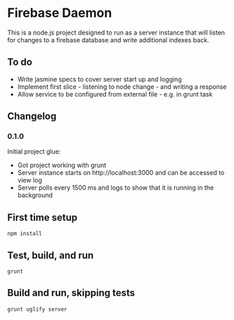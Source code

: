 # Firebase Daemon

This is a node.js project designed to run as a server instance that will listen for changes to a firebase database and write additional indexes back.

## To do
- Write jasmine specs to cover server start up and logging
- Implement first slice - listening to node change - and writing a response
- Allow service to be configured from external file - e.g. in grunt task

## Changelog

### 0.1.0
Initial project glue:
- Got project working with grunt
- Server instance starts on http://localhost:3000 and can be accessed to view log
- Server polls every 1500 ms and logs to show that it is running in the background

## First time setup
```
npm install
```

## Test, build, and run
```
grunt
```

## Build and run, skipping tests
```
grunt uglify server
```
